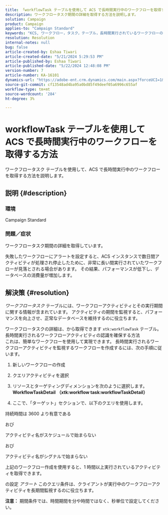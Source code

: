 ```yaml
---
title: 「workflowTask テーブルを使用して ACS で長時間実行中のワークフローを取得する方法」
description: ワークフロータスク期間の詳細を取得する方法を説明します。
solution: Campaign
product: Campaign
applies-to: "Campaign Standard"
keywords: "KCS, ワークフロー，タスク，テーブル，長時間実行されているワークフローの取得，パフォーマンス，ACS"
resolution: Resolution
internal-notes: null
bug: false
article-created-by: Eshaa Tiwari
article-created-date: "5/21/2024 5:29:53 PM"
article-published-by: Eshaa Tiwari
article-published-date: "5/22/2024 12:48:08 PM"
version-number: 7
article-number: KA-16101
dynamics-url: "https://adobe-ent.crm.dynamics.com/main.aspx?forceUCI=1&pagetype=entityrecord&etn=knowledgearticle&id=59ca2cba-9717-ef11-9f8a-6045bd006793"
source-git-commit: cf13548ad4ba95a0bd85f49deef05a6996c655af
workflow-type: tm+mt
source-wordcount: '284'
ht-degree: 3%

---
```


# workflowTask テーブルを使用して ACS で長時間実行中のワークフローを取得する方法


ワークフロータスク テーブルを使用して、ACS で長時間実行中のワークフローを取得する方法を説明します。

## 説明 {#description}


### <b>環境</b>

Campaign Standard

### <b>問題／症状</b>

ワークフロータスク期間の詳細を取得しています。

失敗したワークフローにアラートを設定すると、ACS インスタンスで数日間アクティビティが処理され停止したために、非常に長い間実行されていたワークフローが見落とされる場合があります。 その結果、パフォーマンスが低下し、データベースの消費量が増加します。


## 解決策 {#resolution}


*ワークフロータスク* テーブルには、ワークフローアクティビティとその実行期間に関する情報が含まれています。 アクティビティの期間を監視すると、パフォーマンスを向上させ、正常なデータベースを維持するのに役立ちます。

ワークフロータスクの詳細は、から取得できます `xtk:workflowTask` テーブル。
<br>長時間実行されるワークフローアクティビティの認識を確保する方法<br>
これは、簡単なワークフローを使用して実現できます。 長時間実行されるワークフローアクティビティを監視するワークフローを作成するには、次の手順に従います。

1. 新しいワークフローの作成

2. クエリアクティビティを選択

3. リソースとターゲティングディメンションを次のように選択します。 <b>WorkflowTaskDetail</b> <b>（xtk:workflow task:workflowTaskDetail）</b>

4. ここで、「ターゲット」セクションで、以下のクエリを使用します。

持続時間は 3600 より有意である

おび

アクティビティ名がスケジュールで始まらない

おび

アクティビティ名がシグナルで始まらない



上記のワークフロー作成を使用すると、1 時間以上実行されているアクティビティを取得できます。

の設定 *アラート* このクエリ条件は、クライアントが実行中のワークフローアクティビティを長期間監視するのに役立ちます。

<b>注意：</b> 期間条件では、時間期間を分や時間ではなく、秒単位で設定してください。
